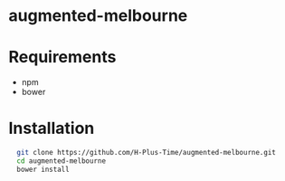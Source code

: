 # augmented-melbourne

# Requirements
* npm
* bower

# Installation
```bash
  git clone https://github.com/H-Plus-Time/augmented-melbourne.git
  cd augmented-melbourne
  bower install
```

